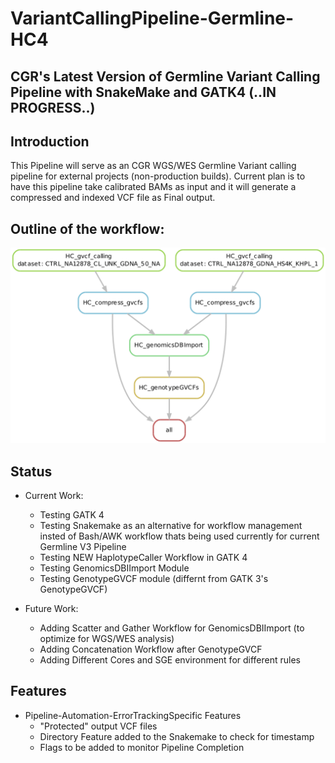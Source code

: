 # VariantCallingPipeline-Germline-HC4
## CGR's Latest Version of Germline Variant Calling Pipeline with SnakeMake and GATK4 (..IN PROGRESS..)


## Introduction
This Pipeline will serve as an CGR WGS/WES Germline Variant calling pipeline for external projects (non-production builds). Current plan is to have this pipeline take calibrated BAMs as input and it will generate a compressed and indexed VCF file as Final output.

## Outline of the workflow:

![Workflow - Phase 1](Figures/Workflow.png)

## Status

* Current Work:
  + Testing GATK 4
  + Testing Snakemake as an alternative for workflow management insted of Bash/AWK workflow thats being used currently for current Germline V3 Pipeline
  + Testing NEW HaplotypeCaller Workflow in GATK 4
  + Testing GenomicsDBIImport Module
  + Testing GenotypeGVCF module (differnt from GATK 3's GenotypeGVCF)
  
* Future Work:
  + Adding Scatter and Gather Workflow for GenomicsDBIImport (to optimize for WGS/WES analysis)
  + Adding Concatenation Workflow after GenotypeGVCF 
  + Adding Different Cores and SGE environment for different rules
  
## Features
* Pipeline-Automation-ErrorTrackingSpecific Features
  + "Protected" output VCF files
  + Directory Feature added to the Snakemake to check for timestamp
  + Flags to be added to monitor Pipeline Completion
  